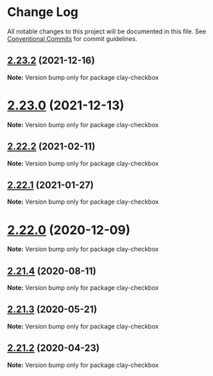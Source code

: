 # Change Log

All notable changes to this project will be documented in this file.
See [Conventional Commits](https://conventionalcommits.org) for commit guidelines.

## [2.23.2](https://github.com/liferay/clay/tree/master/packages/clay-checkbox/compare/v2.23.1...v2.23.2) (2021-12-16)

**Note:** Version bump only for package clay-checkbox





# [2.23.0](https://github.com/liferay/clay/tree/master/packages/clay-checkbox/compare/v2.22.4...v2.23.0) (2021-12-13)

**Note:** Version bump only for package clay-checkbox





## [2.22.2](https://github.com/liferay/clay/tree/master/packages/clay-checkbox/compare/v2.22.1...v2.22.2) (2021-02-11)

**Note:** Version bump only for package clay-checkbox





## [2.22.1](https://github.com/liferay/clay/tree/master/packages/clay-checkbox/compare/v2.22.0...v2.22.1) (2021-01-27)

**Note:** Version bump only for package clay-checkbox





# [2.22.0](https://github.com/liferay/clay/tree/master/packages/clay-checkbox/compare/v2.21.5...v2.22.0) (2020-12-09)

**Note:** Version bump only for package clay-checkbox





## [2.21.4](https://github.com/liferay/clay/tree/master/packages/clay-checkbox/compare/v2.21.3...v2.21.4) (2020-08-11)

**Note:** Version bump only for package clay-checkbox





## [2.21.3](https://github.com/liferay/clay/tree/master/packages/clay-checkbox/compare/v2.21.2...v2.21.3) (2020-05-21)

**Note:** Version bump only for package clay-checkbox





## [2.21.2](https://github.com/liferay/clay/tree/master/packages/clay-checkbox/compare/v2.21.1...v2.21.2) (2020-04-23)

**Note:** Version bump only for package clay-checkbox
